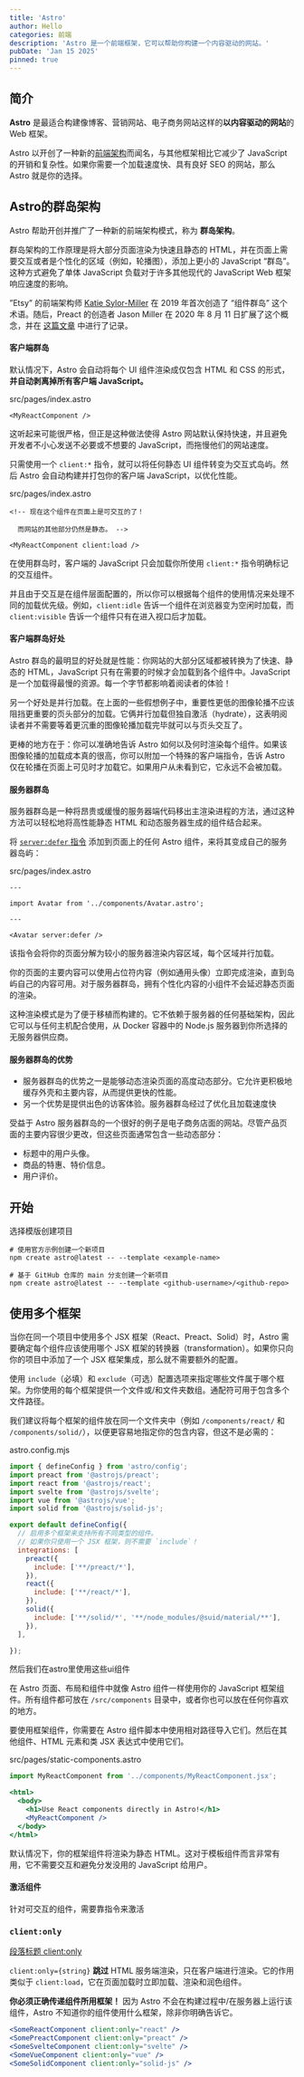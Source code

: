 ```yaml
---
title: 'Astro'
author: Hello
categories: 前端
description: 'Astro 是一个前端框架，它可以帮助你构建一个内容驱动的网站。'
pubDate: 'Jan 15 2025'
pinned: true
---
```


## 简介

**Astro** 是最适合构建像博客、营销网站、电子商务网站这样的**以内容驱动的网站**的 Web 框架。

Astro 以开创了一种新的[前端架构](https://docs.astro.build/zh-cn/concepts/islands/)而闻名，与其他框架相比它减少了 JavaScript 的开销和复杂性。如果你需要一个加载速度快、具有良好 SEO 的网站，那么 Astro 就是你的选择。



## Astro的群岛架构

Astro 帮助开创并推广了一种新的前端架构模式，称为 **群岛架构**。

群岛架构的工作原理是将大部分页面渲染为快速且静态的 HTML，并在页面上需要交互或者是个性化的区域（例如，轮播图），添加上更小的 JavaScript “群岛”。这种方式避免了单体 JavaScript 负载对于许多其他现代的 JavaScript Web 框架响应速度的影响。

”Etsy” 的前端架构师 [Katie Sylor-Miller](https://sylormiller.com/) 在 2019 年首次创造了 “组件群岛” 这个术语。随后，Preact 的创造者 Jason Miller 在 2020 年 8 月 11 日扩展了这个概念，并在 [这篇文章](https://jasonformat.com/islands-architecture/) 中进行了记录。



#### 客户端群岛

默认情况下，Astro 会自动将每个 UI 组件渲染成仅包含 HTML 和 CSS 的形式，**并自动剥离掉所有客户端 JavaScript。**

src/pages/index.astro

```
<MyReactComponent />
```

这听起来可能很严格，但正是这种做法使得 Astro 网站默认保持快速，并且避免开发者不小心发送不必要或不想要的 JavaScript，而拖慢他们的网站速度。

只需使用一个 `client:*` 指令，就可以将任何静态 UI 组件转变为交互式岛屿。然后 Astro 会自动构建并打包你的客户端 JavaScript，以优化性能。

src/pages/index.astro

```
<!-- 现在这个组件在页面上是可交互的了！

  而网站的其他部分仍然是静态。 -->

<MyReactComponent client:load />
```

在使用群岛时，客户端的 JavaScript 只会加载你所使用 `client:*` 指令明确标记的交互组件。

并且由于交互是在组件层面配置的，所以你可以根据每个组件的使用情况来处理不同的加载优先级。例如，`client:idle` 告诉一个组件在浏览器变为空闲时加载，而 `client:visible` 告诉一个组件只有在进入视口后才加载。



#### 客户端群岛好处

Astro 群岛的最明显的好处就是性能：你网站的大部分区域都被转换为了快速、静态的 HTML，JavaScript 只有在需要的时候才会加载到各个组件中。JavaScript 是一个加载得最慢的资源。每一个字节都影响着阅读者的体验！

另一个好处是并行加载。在上面的一些假想例子中，重要性更低的图像轮播不应该阻挡更重要的页头部分的加载。它俩并行加载但独自激活（hydrate），这表明阅读者并不需要等着更沉重的图像轮播加载完毕就可以与页头交互了。

更棒的地方在于：你可以准确地告诉 Astro 如何以及何时渲染每个组件。如果该图像轮播的加载成本真的很高，你可以附加一个特殊的客户端指令，告诉 Astro 仅在轮播在页面上可见时才加载它。如果用户从未看到它，它永远不会被加载。





#### 服务器群岛

服务器群岛是一种将昂贵或缓慢的服务器端代码移出主渲染进程的方法，通过这种方法可以轻松地将高性能静态 HTML 和动态服务器生成的组件结合起来。

将 [`server:defer` 指令](https://docs.astro.build/zh-cn/reference/directives-reference/#服务器端指令) 添加到页面上的任何 Astro 组件，来将其变成自己的服务器岛屿：

src/pages/index.astro

```
---

import Avatar from '../components/Avatar.astro';

---

<Avatar server:defer />
```

该指令会将你的页面分解为较小的服务器渲染内容区域，每个区域并行加载。

你的页面的主要内容可以使用占位符内容（例如通用头像）立即完成渲染，直到岛屿自己的内容可用。对于服务器群岛，拥有个性化内容的小组件不会延迟静态页面的渲染。

这种渲染模式是为了便于移植而构建的。它不依赖于服务器的任何基础架构，因此它可以与任何主机配合使用，从 Docker 容器中的 Node.js 服务器到你所选择的无服务器供应商。



#### 服务器群岛的优势

- 服务器群岛的优势之一是能够动态渲染页面的高度动态部分。它允许更积极地缓存外壳和主要内容，从而提供更快的性能。
- 另一个优势是提供出色的访客体验。服务器群岛经过了优化且加载速度快

受益于 Astro 服务器群岛的一个很好的例子是电子商务店面的网站。尽管产品页面的主要内容很少更改，但这些页面通常包含一些动态部分：

- 标题中的用户头像。
- 商品的特惠、特价信息。
- 用户评价。



## 开始

选择模版创建项目

```shell
# 使用官方示例创建一个新项目
npm create astro@latest -- --template <example-name>

# 基于 GitHub 仓库的 main 分支创建一个新项目
npm create astro@latest -- --template <github-username>/<github-repo>
```





## 使用多个框架

当你在同一个项目中使用多个 JSX 框架（React、Preact、Solid）时，Astro 需要确定每个组件应该使用哪个 JSX 框架的转换器（transformation）。如果你只向你的项目中添加了一个 JSX 框架集成，那么就不需要额外的配置。

使用 `include`（必填）和 `exclude`（可选）配置选项来指定哪些文件属于哪个框架。为你使用的每个框架提供一个文件或/和文件夹数组。通配符可用于包含多个文件路径。

我们建议将每个框架的组件放在同一个文件夹中（例如 `/components/react/` 和 `/components/solid/`），以便更容易地指定你的包含内容，但这不是必需的：

astro.config.mjs

```js
import { defineConfig } from 'astro/config';
import preact from '@astrojs/preact';
import react from '@astrojs/react';
import svelte from '@astrojs/svelte';
import vue from '@astrojs/vue';
import solid from '@astrojs/solid-js';

export default defineConfig({
  // 启用多个框架来支持所有不同类型的组件。
  // 如果你只使用一个 JSX 框架，则不需要 `include`！
  integrations: [
    preact({
      include: ['**/preact/*'],
    }),
    react({
      include: ['**/react/*'],
    }),
    solid({
      include: ['**/solid/*', '**/node_modules/@suid/material/**'],
    }),
  ],

});
```



然后我们在astro里使用这些ui组件

在 Astro 页面、布局和组件中就像 Astro 组件一样使用你的 JavaScript 框架组件。所有组件都可放在 `/src/components` 目录中，或者你也可以放在任何你喜欢的地方。

要使用框架组件，你需要在 Astro 组件脚本中使用相对路径导入它们。然后在其他组件、HTML 元素和类 JSX 表达式中使用它们。

src/pages/static-components.astro

```jsx
import MyReactComponent from '../components/MyReactComponent.jsx';

<html>
  <body>
    <h1>Use React components directly in Astro!</h1>
    <MyReactComponent />
  </body>
</html>
```

默认情况下，你的框架组件将渲染为静态 HTML。这对于模板组件而言非常有用，它不需要交互和避免分发没用的 JavaScript 给用户。



#### 激活组件

针对可交互的组件，需要靠指令来激活

### `client:only`

[段落标题 client:only](https://docs.astro.build/zh-cn/reference/directives-reference/#clientonly)

`client:only={string}` **跳过** HTML 服务端渲染，只在客户端进行渲染。它的作用类似于 `client:load`，它在页面加载时立即加载、渲染和润色组件。

**你必须正确传递组件所用框架！** 因为 Astro 不会在构建过程中/在服务器上运行该组件，Astro 不知道你的组件使用什么框架，除非你明确告诉它。

```jsx
<SomeReactComponent client:only="react" />
<SomePreactComponent client:only="preact" />
<SomeSvelteComponent client:only="svelte" />
<SomeVueComponent client:only="vue" />
<SomeSolidComponent client:only="solid-js" />
```
